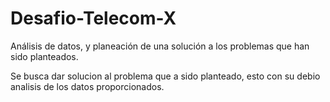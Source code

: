 # Desafio-Telecom-X
Análisis de datos, y planeación de una solución a los problemas que han sido planteados.

Se busca dar solucion al problema que a sido planteado, esto con su debio analisis de los datos proporcionados.
